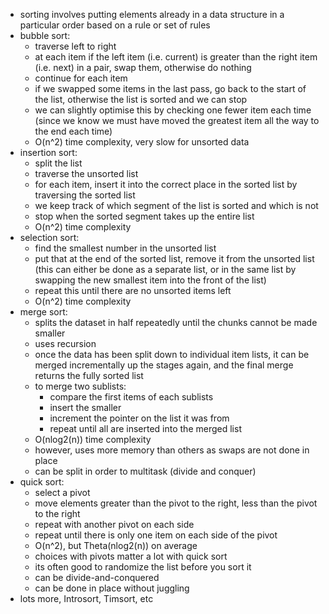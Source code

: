 - sorting involves putting elements already in a data structure in a particular order based on a rule or set of rules
- bubble sort:
	- traverse left to right
	- at each item if the left item (i.e. current) is greater than the right item (i.e. next) in a pair, swap them, otherwise do nothing
	- continue for each item
	- if we swapped some items in the last pass, go back to the start of the list, otherwise the list is sorted and we can stop
	- we can slightly optimise this by checking one fewer item each time (since we know we must have moved the greatest item all the way to the end each time)
	- O(n^2) time complexity, very slow for unsorted data
- insertion sort:
	- split the list
	- traverse the unsorted list
	- for each item, insert it into the correct place in the sorted list by traversing the sorted list
	- we keep track of which segment of the list is sorted and which is not
	- stop when the sorted segment takes up the entire list
	- O(n^2) time complexity
- selection sort:
	- find the smallest number in the unsorted list
	- put that at the end of the sorted list, remove it from the unsorted list (this can either be done as a separate list, or in the same list by swapping the new smallest item into the front of the list)
	- repeat this until there are no unsorted items left
	- O(n^2) time complexity
- merge sort:
	- splits the dataset in half repeatedly until the chunks cannot be made smaller
	- uses recursion
	- once the data has been split down to individual item lists, it can be merged incrementally up the stages again, and the final merge returns the fully sorted list
	- to merge two sublists:
		- compare the first items of each sublists
		- insert the smaller
		- increment the pointer on the list it was from
		- repeat until all are inserted into the merged list
	- O(nlog2(n)) time complexity
	- however, uses more memory than others as swaps are not done in place
	- can be split in order to multitask (divide and conquer)
- quick sort:
	- select a pivot
	- move elements greater than the pivot to the right, less than the pivot to the right
	- repeat with another pivot on each side
	- repeat until there is only one item on each side of the pivot
	- O(n^2), but Theta(nlog2(n)) on average
	- choices with pivots matter a lot with quick sort
	- its often good to randomize the list before you sort it
	- can be divide-and-conquered
	- can be done in place without juggling
- lots more, Introsort, Timsort, etc 